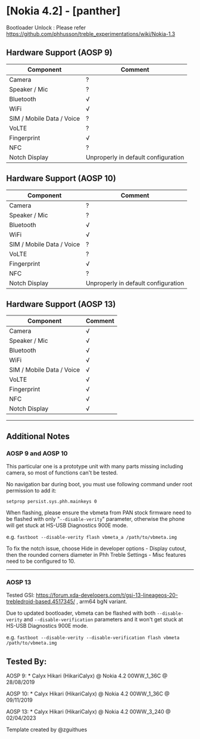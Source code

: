 # [Nokia 4.2] - [panther]

Bootloader Unlock :
Please refer https://github.com/phhusson/treble_experimentations/wiki/Nokia-1.3

## Hardware Support (AOSP 9)
| Component                 |      Comment                                              |
|---------------------------|-----------------------------------------------------------|
| Camera                    | ?                                                         |
| Speaker / Mic             | ?                                                         |
| Bluetooth                 | √                                                         |
| WiFi                      | √                                                         |
| SIM / Mobile Data / Voice | ?                                                         |
| VoLTE                     | ?                                                         |
| Fingerprint               | √                                                         |
| NFC                       | ?                                                         |
| Notch Display             | Unproperly in default configuration                       |

## Hardware Support (AOSP 10)
| Component                 |      Comment                                              |
|---------------------------|-----------------------------------------------------------|
| Camera                    | ?                                                         |
| Speaker / Mic             | ?                                                         |
| Bluetooth                 | √                                                         |
| WiFi                      | √                                                         |
| SIM / Mobile Data / Voice | ?                                                         |
| VoLTE                     | ?                                                         |
| Fingerprint               | √                                                         |
| NFC                       | ?                                                         |
| Notch Display             | Unproperly in default configuration                       |

## Hardware Support (AOSP 13)
| Component                 |      Comment                                              |
|---------------------------|-----------------------------------------------------------|
| Camera                    | √                                                         |
| Speaker / Mic             | √                                                         |
| Bluetooth                 | √                                                         |
| WiFi                      | √                                                         |
| SIM / Mobile Data / Voice | √                                                         |
| VoLTE                     | √                                                         |
| Fingerprint               | √                                                         |
| NFC                       | √                                                         |
| Notch Display             | √                                                         |

***
## Additional Notes

### AOSP 9 and AOSP 10
This particular one is a prototype unit with many parts missing including camera, so most of functions can't be tested.

No navigation bar during boot, you must use following command under root permission to add it:

`setprop persist.sys.phh.mainkeys 0`

When flashing, please ensure the vbmeta from PAN stock firmware need to be flashed with only "`--disable-verity`" parameter, otherwise the phone will get stuck at HS-USB Diagnostics 900E mode.

e.g.
`fastboot --disable-verity flash vbmeta_a /path/to/vbmeta.img`

To fix the notch issue, choose Hide in developer options - Display cutout, then the rounded corners diameter in Phh Treble Settings - Misc features need to be configured to 10.

***

### AOSP 13

Tested GSI: https://forum.xda-developers.com/t/gsi-13-lineageos-20-trebledroid-based.4517345/ , arm64 bgN variant.

Due to updated bootloader, vbmeta can be flashed with both `--disable-verity` and `--disable-verification` parameters and it won't get stuck at HS-USB Diagnostics 900E mode.

e.g.
`fastboot --disable-verity --disable-verification flash vbmeta /path/to/vbmeta.img`

## Tested By:
AOSP 9: * Calyx Hikari (HikariCalyx) @ Nokia 4.2 00WW_1_36C @ 28/08/2019

AOSP 10: * Calyx Hikari (HikariCalyx) @ Nokia 4.2 00WW_1_36C @ 09/11/2019 

AOSP 13: * Calyx Hikari (HikariCalyx) @ Nokia 4.2 00WW_3_240 @ 02/04/2023

Template created by @zguithues